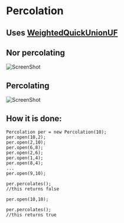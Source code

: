 Percolation
============

Uses [WeightedQuickUnionUF](https://github.com/geftimov/Algorithms/tree/master/readme/QuickUnion.md)
---------------

Nor percolating
---------------
![ScreenShot](http://coursera.cs.princeton.edu/algs4/testing/percolation/input10-no.png)

Percolating
---------------
![ScreenShot](http://coursera.cs.princeton.edu/algs4/testing/percolation/input10.png)


How it is done:
------------------

```
Percolation per = new Percolation(10);
per.open(10,2);
per.open(2,10);
per.open(6,8);
per.open(2,6);
per.open(1,4);
per.open(8,4);
...
per.open(9,10);

per.percolates();
//this returns false

per.open(10,10);

per.percolates();
//this returns true
```
